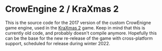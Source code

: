 # CrowEngine 2 / KraXmas 2
This is the source code for the 2017 version of the custom CrowEnigne game engine, used in the 
[KraXmas 2](https://kraxarn.itch.io/kraxmas2) game. Keep in mind that this is currently old code, and probably doesn't 
compile anymore. Hopefully this can be the base for the new re-release of the game with cross-platform support, 
scheduled for release during winter 2022.
